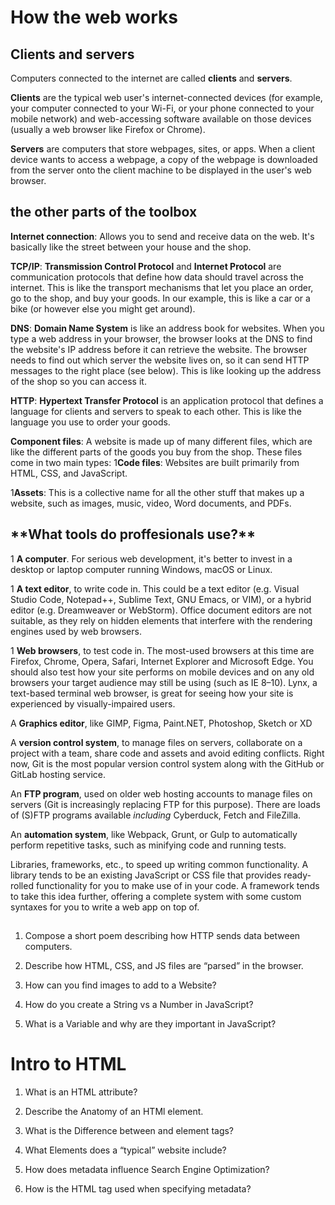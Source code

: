 <h1>How the web works</h1>

**<h2>Clients and servers</h2>**

Computers connected to the internet are called **clients** and **servers**.

**Clients** are the typical web user's internet-connected devices (for example, your computer connected to your Wi-Fi, or your phone connected to your mobile network) and web-accessing software available on those devices (usually a web browser like Firefox or Chrome).

**Servers** are computers that store webpages, sites, or apps. When a client device wants to access a webpage, a copy of the webpage is downloaded from the server onto the client machine to be displayed in the user's web browser.

<h2>the other parts of the toolbox</h2>

**Internet connection**: Allows you to send and receive data on the web. It's basically like the street between your house and the shop.

**TCP/IP**: **Transmission Control Protocol** and **Internet Protocol** are communication protocols that define how data should travel across the internet. This is like the transport mechanisms that let you place an order, go to the shop, and buy your goods. In our example, this is like a car or a bike (or however else you might get around).

**DNS**: **Domain Name System** is like an address book for websites. When you type a web address in your browser, the browser looks at the DNS to find the website's IP address before it can retrieve the website. The browser needs to find out which server the website lives on, so it can send HTTP messages to the right place (see below). This is like looking up the address of the shop so you can access it.

**HTTP**: **Hypertext Transfer Protocol** is an application protocol that defines a language for clients and servers to speak to each other. This is like the language you use to order your goods.

**Component files**: A website is made up of many different files, which are like the different parts of the goods you buy from the shop. These files come in two main types:
1**Code files**: Websites are built primarily from HTML, CSS, and JavaScript.

1**Assets**: This is a collective name for all the other stuff that makes up a website, such as images, music, video, Word documents, and PDFs.

<h2>**What tools do proffesionals use?**</h2>

1 **A computer**. For serious web development, it's better to invest in a desktop or laptop computer running Windows, macOS or Linux.

1 **A text editor**, to write code in. This could be a text editor (e.g. Visual Studio Code, Notepad++, Sublime Text, GNU Emacs, or VIM), or a hybrid editor (e.g. Dreamweaver or WebStorm). Office document editors are not suitable, as they rely on hidden elements that interfere with the rendering engines used by web browsers.

1 **Web browsers**, to test code in. The most-used browsers at this time are Firefox, Chrome, Opera, Safari, Internet Explorer and Microsoft Edge. You should also test how your site performs on mobile devices and on any old browsers your target audience may still be using (such as IE 8–10). Lynx, a text-based terminal web browser, is great for seeing how your site is experienced by visually-impaired users.

A **Graphics editor**, like GIMP, Figma, Paint.NET, Photoshop, Sketch or XD

A **version control system**, to manage files on servers, collaborate on a project with a team, share code and assets and avoid editing conflicts. Right now, Git is the most popular version control system along with the GitHub or GitLab hosting service.

An **FTP program**, used on older web hosting accounts to manage files on servers (Git is increasingly replacing FTP for this purpose). There are loads of (S)FTP programs available *including* Cyberduck, Fetch and FileZilla.

An **automation system**, like Webpack, Grunt, or Gulp to automatically perform repetitive tasks, such as minifying code and running tests.

Libraries, frameworks, etc., to speed up writing common functionality. A library tends to be an existing JavaScript or CSS file that provides ready-rolled functionality for you to make use of in your code. A framework tends to take this idea further, offering a complete system with some custom syntaxes for you to write a web app on top of.



**<h2></h2>**

1) Compose a short poem describing how HTTP sends data between computers.

2) Describe how HTML, CSS, and JS files are “parsed” in the browser.

3) How can you find images to add to a Website?

4) How do you create a String vs a Number in JavaScript?

5) What is a Variable and why are they important in JavaScript?

<h1>Intro to HTML</h1>

1) What is an HTML attribute?

2) Describe the Anatomy of an HTMl element.

3) What is the Difference between </article> and </section> element tags?

4) What Elements does a “typical” website include?

5) How does metadata influence Search Engine Optimization?

6) How is the </meta> HTML tag used when specifying metadata?
